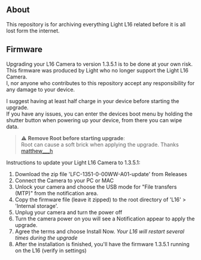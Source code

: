 ## About
This repository is for archiving everything Light L16 related before it is all lost form the internet.  

## Firmware
Upgrading your L16 Camera to version 1.3.5.1 is to be done at your own risk.  
This firmware was produced by Light who no longer support the Light L16 Camera.  
I, nor anyone who contributes to this repository accept any responsibility for any damage to your device.  
  
I suggest having at least half charge in your device before starting the upgrade.  
If you have any issues, you can enter the devices boot menu by holding the shutter button when powering up your device, from there you can wipe data.  

> :warning: **Remove Root before starting upgrade**:  
Root can cause a soft brick when applying the upgrade. Thanks [matthew___h](https://forum.xda-developers.com/t/light-l16-firmware.4403267/post-87944333/)

Instructions to update your Light L16 Camera to 1.3.5.1:
1. Download the zip file 'LFC-1351-0-00WW-A01-update' from Releases
2. Connect the Camera to your PC or MAC
3. Unlock your camera and choose the USB mode for "File transfers (MTP)" from the notification area.
4. Copy the firmware file (leave it zipped) to the root directory of 'L16' > 'Internal storage'.
5. Unplug your camera and turn the power off
6. Turn the camera power on you will see a Notification appear to apply the upgrade.
7. Agree the terms and choose Install Now. *Your L16 will restart several times during the upgrade*
8. After the installation is finished, you'll have the firmware 1.3.5.1 running on the L16 (verify in settings)
